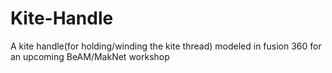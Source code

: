 # Kite-Handle
A kite handle(for holding/winding the kite thread) modeled in fusion 360 for an upcoming BeAM/MakNet workshop
